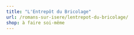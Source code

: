 ```yaml
---
title: "L'Entrepôt du Bricolage"
url: /romans-sur-isere/lentrepot-du-bricolage/
shop: à faire soi-même
---
```

